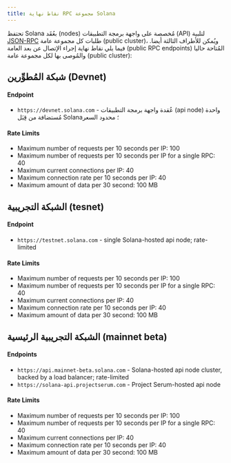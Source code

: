 ```yaml
---
title: نقاط نهاية RPC مجموعة Solana
---
```


تحتفظ Solana بعُقَد (nodes) مُخصصة على واجهة برمجة التطبيقات (API) لتلبية [JSON-RPC](developing/clients/jsonrpc-api.md) طلبات كل مجموعة عامة (public cluster)، ويُمكن للأطراف الثالثة أيضا. فيما يلي نقاط نهاية إجراء الإتصال عن بعد العامة (public RPC endpoints) المُتاحة حاليا والمُوصى بها لكل مجموعة عامة (public cluster):

## شبكة المُطوِّرين (Devnet)

#### Endpoint

- `https://devnet.solana.com` - عُقدة واجهة برمجة التطبيقات (api node) واحدة مُستضافة من قِبَل Solana؛ محدود السعر

#### Rate Limits

- Maximum number of requests per 10 seconds per IP: 100
- Maximum number of requests per 10 seconds per IP for a single RPC: 40
- Maximum current connections per IP: 40
- Maximum connection rate per 10 seconds per IP: 40
- Maximum amount of data per 30 second: 100 MB

## الشبكة التجريبية (tesnet)

#### Endpoint

- `https://testnet.solana.com` - single Solana-hosted api node; rate-limited

#### Rate Limits

- Maximum number of requests per 10 seconds per IP: 100
- Maximum number of requests per 10 seconds per IP for a single RPC: 40
- Maximum current connections per IP: 40
- Maximum connection rate per 10 seconds per IP: 40
- Maximum amount of data per 30 second: 100 MB

## الشبكة التجريبية الرئيسية (mainnet beta)

#### Endpoints

- `https://api.mainnet-beta.solana.com` - Solana-hosted api node cluster, backed by a load balancer; rate-limited
- `https://solana-api.projectserum.com` - Project Serum-hosted api node

#### Rate Limits

- Maximum number of requests per 10 seconds per IP: 100
- Maximum number of requests per 10 seconds per IP for a single RPC: 40
- Maximum current connections per IP: 40
- Maximum connection rate per 10 seconds per IP: 40
- Maximum amount of data per 30 second: 100 MB
